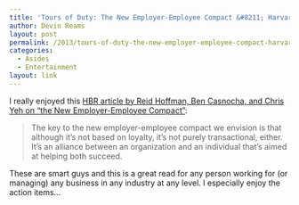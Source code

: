 ```yaml
---
title: 'Tours of Duty: The New Employer-Employee Compact &#8211; Harvard Business Review'
author: Devin Reams
layout: post
permalink: /2013/tours-of-duty-the-new-employer-employee-compact-harvard-business-review/
categories:
  - Asides
  - Entertainment
layout: link
---
```

I really enjoyed this [HBR article by Reid Hoffman, Ben Casnocha, and Chris Yeh on &#8220;the New Employer-Employee Compact&#8221;][1]:

> The key to the new employer-employee compact we envision is that although it’s not based on loyalty, it’s not purely transactional, either. It’s an alliance between an organization and an individual that’s aimed at helping both succeed. 

These are smart guys and this is a great read for any person working for (or managing) any business in any industry at any level. I especially enjoy the action items&#8230;

 [1]: http://hbr.org/2013/06/tours-of-duty-the-new-employer-employee-compact/ar/pr